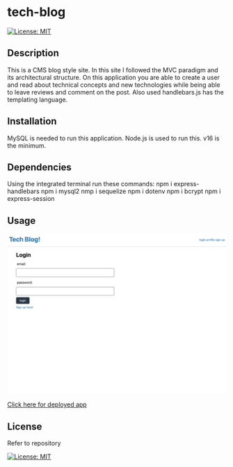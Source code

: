 # tech-blog

[![License: MIT](https://img.shields.io/badge/License-MIT-yellow.svg)](https://opensource.org/licenses/MIT)


## Description 

This is a CMS blog style site. In this site I followed the MVC paradigm and its architectural structure. On this application you are able to create a user and read about technical concepts and new technologies while being able to leave reviews and comment on the post. Also used handlebars.js has the templating language.

## Installation 

MySQL is needed to run this application.
Node.js is used to run this. v16 is the minimum.

## Dependencies 

Using the integrated terminal run these commands:
npm i express-handlebars 
npm i mysql2
nmp i sequelize
npm i dotenv
npm i bcrypt
npm i express-session


## Usage
<img src="https://github.com/jtpham13/tech-blog/blob/main/assets/techblog.png"/>

[Click here for deployed app](https://mvc-jp-14a5f9d680b3.herokuapp.com/)

## License 

Refer to repository 

[![License: MIT](https://img.shields.io/badge/License-MIT-yellow.svg)](https://opensource.org/licenses/MIT)